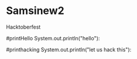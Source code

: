 # Samsinew2
Hacktoberfest

#printHello
System.out.println("hello"):

#printhacking
System.out.println("let us hack this"):
